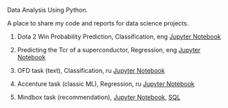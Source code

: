 Data Analysis Using Python.

A place to share my code and reports for data science projects.

1. Dota 2 Win Probability Prediction, Classification, eng [Jupyter Notebook](https://github.com/darialukash/data_analysis_projects/blob/master/Dota%202%20Win%20Probability%20Prediction.ipynb)

2. Predicting the Tcr of a superconductor, Regression, eng [Jupyter Notebook](https://github.com/darialukash/data_analysis_projects/blob/master/Predicting%20the%20critical%20temperature%20of%20a%20superconductor.ipynb)

3. OFD task (text), Classification, ru [Jupyter Notebook](https://github.com/darialukash/data_analysis_projects/blob/master/OFD(text%2C%20ru).ipynb)

4. Accenture task (classic ML), Regression, ru [Jupyter Notebook](https://github.com/darialukash/data_analysis_projects/blob/master/accenture_test_task.ipynb)

5. Mindbox task (recommendation), [Jupyter Notebook](https://github.com/darialukash/data_analysis_projects/blob/master/MindBox/future_purchase_prediction.ipynb), [SQL](https://github.com/darialukash/data_analysis_projects/blob/master/Mindbox/SQL.sql)
